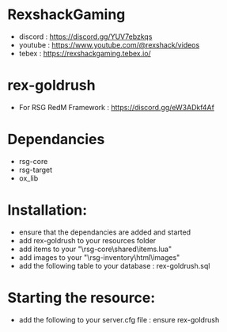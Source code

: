 # RexshackGaming
- discord : https://discord.gg/YUV7ebzkqs
- youtube : https://www.youtube.com/@rexshack/videos
- tebex : https://rexshackgaming.tebex.io/

# rex-goldrush
- For RSG RedM Framework : https://discord.gg/eW3ADkf4Af

# Dependancies
- rsg-core
- rsg-target
- ox_lib

# Installation:
- ensure that the dependancies are added and started
- add rex-goldrush to your resources folder
- add items to your "\rsg-core\shared\items.lua"
- add images to your "\rsg-inventory\html\images"
- add the following table to your database : rex-goldrush.sql

# Starting the resource:
- add the following to your server.cfg file : ensure rex-goldrush
